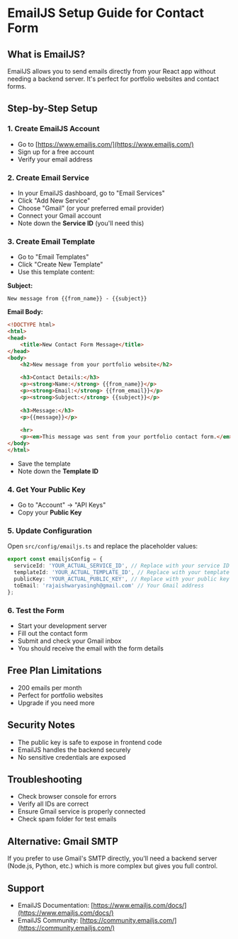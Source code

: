 # EmailJS Setup Guide for Contact Form

## What is EmailJS?
EmailJS allows you to send emails directly from your React app without needing a backend server. It's perfect for portfolio websites and contact forms.

## Step-by-Step Setup

### 1. Create EmailJS Account
- Go to [https://www.emailjs.com/](https://www.emailjs.com/)
- Sign up for a free account
- Verify your email address

### 2. Create Email Service
- In your EmailJS dashboard, go to "Email Services"
- Click "Add New Service"
- Choose "Gmail" (or your preferred email provider)
- Connect your Gmail account
- Note down the **Service ID** (you'll need this)

### 3. Create Email Template
- Go to "Email Templates"
- Click "Create New Template"
- Use this template content:

**Subject:**
```
New message from {{from_name}} - {{subject}}
```

**Email Body:**
```html
<!DOCTYPE html>
<html>
<head>
    <title>New Contact Form Message</title>
</head>
<body>
    <h2>New message from your portfolio website</h2>
    
    <h3>Contact Details:</h3>
    <p><strong>Name:</strong> {{from_name}}</p>
    <p><strong>Email:</strong> {{from_email}}</p>
    <p><strong>Subject:</strong> {{subject}}</p>
    
    <h3>Message:</h3>
    <p>{{message}}</p>
    
    <hr>
    <p><em>This message was sent from your portfolio contact form.</em></p>
</body>
</html>
```

- Save the template
- Note down the **Template ID**

### 4. Get Your Public Key
- Go to "Account" → "API Keys"
- Copy your **Public Key**

### 5. Update Configuration
Open `src/config/emailjs.ts` and replace the placeholder values:

```typescript
export const emailjsConfig = {
  serviceId: 'YOUR_ACTUAL_SERVICE_ID', // Replace with your service ID
  templateId: 'YOUR_ACTUAL_TEMPLATE_ID', // Replace with your template ID
  publicKey: 'YOUR_ACTUAL_PUBLIC_KEY', // Replace with your public key
  toEmail: 'rajaishwaryasingh@gmail.com' // Your Gmail address
};
```

### 6. Test the Form
- Start your development server
- Fill out the contact form
- Submit and check your Gmail inbox
- You should receive the email with the form details

## Free Plan Limitations
- 200 emails per month
- Perfect for portfolio websites
- Upgrade if you need more

## Security Notes
- The public key is safe to expose in frontend code
- EmailJS handles the backend securely
- No sensitive credentials are exposed

## Troubleshooting
- Check browser console for errors
- Verify all IDs are correct
- Ensure Gmail service is properly connected
- Check spam folder for test emails

## Alternative: Gmail SMTP
If you prefer to use Gmail's SMTP directly, you'll need a backend server (Node.js, Python, etc.) which is more complex but gives you full control.

## Support
- EmailJS Documentation: [https://www.emailjs.com/docs/](https://www.emailjs.com/docs/)
- EmailJS Community: [https://community.emailjs.com/](https://community.emailjs.com/) 